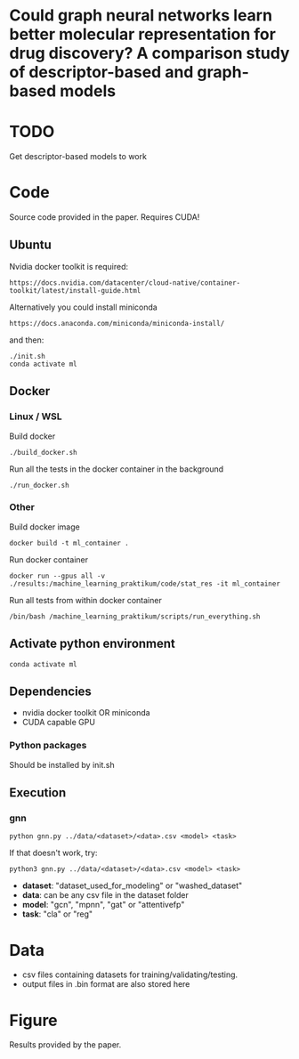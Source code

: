 # Could graph neural networks learn better molecular representation for drug discovery? A comparison study of descriptor-based and graph-based models 

# TODO

Get descriptor-based models to work

# Code

Source code provided in the paper. Requires CUDA!

## Ubuntu

Nvidia docker toolkit is required:

    https://docs.nvidia.com/datacenter/cloud-native/container-toolkit/latest/install-guide.html

Alternatively you could install miniconda

    https://docs.anaconda.com/miniconda/miniconda-install/

and then:

    ./init.sh
    conda activate ml

## Docker

### Linux / WSL

Build docker

    ./build_docker.sh

Run all the tests in the docker container in the background

    ./run_docker.sh

### Other

Build docker image

    docker build -t ml_container .

Run docker container

    docker run --gpus all -v ./results:/machine_learning_praktikum/code/stat_res -it ml_container

Run all tests from within docker container

    /bin/bash /machine_learning_praktikum/scripts/run_everything.sh



## Activate python environment

    conda activate ml


## Dependencies

- nvidia docker toolkit OR miniconda
- CUDA capable GPU

### Python packages
Should be installed by init.sh

## Execution

### gnn

    python gnn.py ../data/<dataset>/<data>.csv <model> <task>

If that doesn't work, try:

    python3 gnn.py ../data/<dataset>/<data>.csv <model> <task>

- **dataset**: "dataset_used_for_modeling" or "washed_dataset"
- **data**: can be any csv file in the dataset folder
- **model**: "gcn", "mpnn", "gat" or "attentivefp"
- **task**: "cla" or "reg"

# Data

- csv files containing datasets for training/validating/testing.
- output files in .bin format are also stored here

# Figure

Results provided by the paper.
